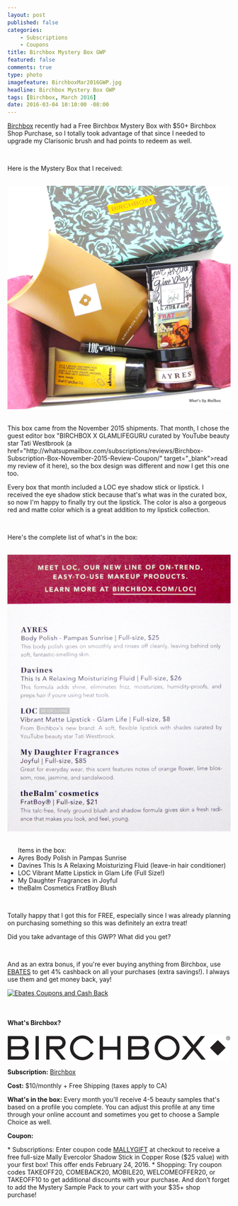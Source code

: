 ```yaml
---
layout: post
published: false
categories: 
    - Subscriptions
    - Coupons
title: Birchbox Mystery Box GWP
featured: false
comments: true
type: photo
imagefeature: BirchboxMar2016GWP.jpg
headline: Birchbox Mystery Box GWP
tags: [Birchbox, March 2016]
date: 2016-03-04 10:10:00 -08:00
---
```


<p></p>

<p><a href="https://www.birchbox.com/invite/whatsupmailbox" target="_blank">Birchbox</a> recently had a Free Birchbox Mystery Box with $50+ Birchbox Shop Purchase, so I totally took advantage of that since I needed to upgrade my Clarisonic brush and had points to redeem as well.</p>

<br>

<p>Here is the Mystery Box that I received:</p> 

<br>

<center><a href="https://www.birchbox.com/invite/whatsupmailbox" target="_blank">
<img src="/images/BirchboxMar2016GWP.jpg" border="0" style="border:none;max-width:100%;" />
</a></center>

<br>

<p>This box came from the November 2015 shipments. That month, I chose the guest editor box "BIRCHBOX X GLAMLIFEGURU curated by YouTube beauty star Tati Westbrook (a href="http://whatsupmailbox.com/subscriptions/reviews/Birchbox-Subscription-Box-November-2015-Review-Coupon/" target="_blank">read my review of it here</a>), so the box design was different and now I get this one too. 

<p>Every box that month included a LOC eye shadow stick or lipstick. I received the eye shadow stick because that's what was in the curated box, so now I'm happy to finally try out the lipstick. The color is also a gorgeous red and matte color which is a great addition to my lipstick collection.</p>

<br>

<p>Here's the complete list of what's in the box:</p>

<br>

<center><a href="https://www.birchbox.com/invite/whatsupmailbox" target="_blank">
<img src="/images/BirchboxMar2016GWP2.jpg" border="0" style="border:none;max-width:100%;" />
</a></center>

<br>

<ul>Items in the box:
<li>Ayres Body Polish in Pampas Sunrise</li>
<li>Davines This Is A Relaxing Moisturizing Fluid (leave-in hair conditioner)</li>
<li>LOC Vibrant Matte Lipstick in Glam Life (Full Size!)</li>
<li>My Daughter Fragrances in Joyful</li>
<li>theBalm Cosmetics FratBoy Blush</li>
</ul>

<br>

<p>Totally happy that I got this for FREE, especially since I was already planning on purchasing something so this was definitely an extra treat!</p>

<p>Did you take advantage of this GWP? What did you get?</p>

<br>

<p>And as an extra bonus, if you're ever buying anything from Birchbox, use <a href="http://www.ebates.com/rf.do?referrerid=nFbj2DqrCN%2BpB5AWKzmAFQ%3D%3D&eeid=30337" target="_blank">EBATES</a> to get 4% cashback on all your purchases (extra savings!). I always use them and get money back, yay!</p>

<a href='http://www.ebates.com/rf.do?referrerid=nFbj2DqrCN%2BpB5AWKzmAFQ%3D%3D&eeid=28585' target='_blank' rel='nofollow'><img src='http://www.ebates.com/referral/2012/global_files/images/ebates_logo.png' alt='Ebates Coupons and Cash Back' height='31' width='171' border='0'/></a>

<br>

<H4>What's Birchbox?</H4>

<center><a href="https://www.birchbox.com/invite/whatsupmailbox" target="_blank">
<img src="/images/BirchboxLogo.png" border="0" style="border:none;max-width:100%;" alt="Birchbox!" />
</a></center>

<p><b>Subscription:</b> <a href="https://www.birchbox.com/invite/whatsupmailbox" target="_blank">Birchbox</a></p>
<p><b>Cost:</b> $10/monthly + Free Shipping (taxes apply to CA)</p>
<p><b>What's in the box:</b> Every month you'll receive 4-5 beauty samples that's based on a profile you complete. You can adjust this profile at any time through your online account and sometimes you get to choose a Sample Choice as well.</p>
<p><b>Coupon:</b></p>
* Subscriptions: Enter coupon code <a href="https://www.birchbox.com/invite/whatsupmailbox" target="_blank">MALLYGIFT</a> at checkout to receive a free full-size Mally Evercolor Shadow Stick in Copper Rose ($25 value) with your first box! This offer ends February 24, 2016.
* Shopping: Try coupon codes TAKEOFF20, COMEBACK20, MOBILE20, WELCOMEOFFER20, or TAKEOFF10 to get additional discounts with your purchase. And don’t forget to add the Mystery Sample Pack to your cart with your $35+ shop purchase!
